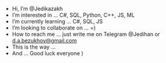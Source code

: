 - Hi, I’m @Jedikazakh
- I’m interested in ... C#, SQL, Python, C++, JS, ML
- I’m currently learning ... C#, SQL, JS
- I’m looking to collaborate on ... =)
- How to reach me ... just write me on Telegram @Jedihan or d.a.bezukhov@gmail.com
- This is the way ...
- And ... Good luck everyone )
